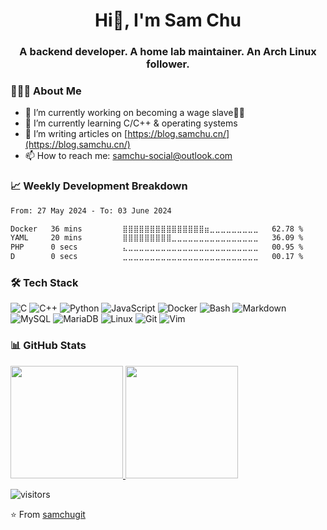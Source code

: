 <h1 align="center">Hi👋, I'm Sam Chu</h1>
<h3 align="center">A backend developer. A home lab maintainer. An Arch Linux follower.</h3>

<h3>👨🏻‍💻 About Me </h3>

- 🔭 I’m currently working on becoming a wage slave👨‍💻
- 🌱 I’m currently learning C/C++ & operating systems
- 📝 I’m writing articles on [https://blog.samchu.cn/](https://blog.samchu.cn/)
- 📫 How to reach me: <samchu-social@outlook.com>

<h3>📈 Weekly Development Breakdown</h3>

<!--START_SECTION:waka-->

```txt
From: 27 May 2024 - To: 03 June 2024

Docker   36 mins         ⣿⣿⣿⣿⣿⣿⣿⣿⣿⣿⣿⣿⣿⣿⣿⣶⣀⣀⣀⣀⣀⣀⣀⣀⣀   62.78 %
YAML     20 mins         ⣿⣿⣿⣿⣿⣿⣿⣿⣿⣀⣀⣀⣀⣀⣀⣀⣀⣀⣀⣀⣀⣀⣀⣀⣀   36.09 %
PHP      0 secs          ⣄⣀⣀⣀⣀⣀⣀⣀⣀⣀⣀⣀⣀⣀⣀⣀⣀⣀⣀⣀⣀⣀⣀⣀⣀   00.95 %
D        0 secs          ⣀⣀⣀⣀⣀⣀⣀⣀⣀⣀⣀⣀⣀⣀⣀⣀⣀⣀⣀⣀⣀⣀⣀⣀⣀   00.17 %
```

<!--END_SECTION:waka-->

<h3>🛠 Tech Stack</h3>

![C](https://img.shields.io/badge/-C-333333?style=flat&logo=C&logoColor=white)
![C++](https://img.shields.io/badge/-C++-333333?style=flat&logo=C%2B%2B&logoColor=white)
![Python](https://img.shields.io/badge/-Python-333333?style=flat&logo=python&logoColor=white)
![JavaScript](https://img.shields.io/badge/-JavaScript-333333?style=flat&logo=javascript&logoColor=white)
![Docker](https://img.shields.io/badge/-Docker-333333?style=flat&logo=docker&logoColor=white)
![Bash](https://img.shields.io/badge/-Bash-333333?style=flat&logo=gnubash&logoColor=white)
![Markdown](https://img.shields.io/badge/-Markdown-333333?style=flat&logo=markdown&logoColor=white)
![MySQL](https://img.shields.io/badge/-MySQL-333333?style=flat&logo=mysql&logoColor=white)
![MariaDB](https://img.shields.io/badge/-MariaDB-333333?style=flat&logo=mariadb&logoColor=white)
![Linux](https://img.shields.io/badge/-Linux-333333?style=flat&logo=linux&logoColor=white)
![Git](https://img.shields.io/badge/-Git-333333?style=flat&logo=git&logoColor=white)
![Vim](https://img.shields.io/badge/-Vim-333333?style=flat&logo=vim&logoColor=white)


<h3>📊 GitHub Stats</h3>

<a href="https://github.com/samchugit/">
  <img height="180em" src="https://github-readme-stats.vercel.app/api?username=samchugit&theme=buefy&show_icons=true&count_private=true" />
  <img height="180em" src="https://github-readme-stats.vercel.app/api/top-langs/?username=samchugit&theme=buefy&layout=compact" />
</a>

![visitors](https://spot-indigo-piper.glitch.me/badge?page_id=samchugit.samchugit&left_text=Visitors)

:star: From [samchugit](https://github.com/samchugit/)
<!--
**samchugit/samchugit** is a ✨ _special_ ✨ repository because its `README.md` (this file) appears on your GitHub profile.

Here are some ideas to get you started:

- 🔭 I’m currently working on ...
- 🌱 I’m currently learning ...
- 👯 I’m looking to collaborate on ...
- 🤔 I’m looking for help with ...
- 💬 Ask me about ...
- 📫 How to reach me: ...
- 😄 Pronouns: ...
- ⚡ Fun fact: ...
-->
